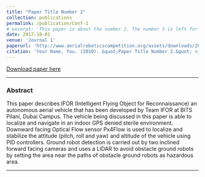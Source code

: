 ```yaml
---
title: "Paper Title Number 2"
collection: publications
permalink: /publication/Conf-1
# excerpt: 'This paper is about the number 2. The number 3 is left for future work.'
date: 2017-10-01
venue: 'Journal 1'
paperurl: 'http://www.aerialroboticscompetition.org/assets/downloads/2017SymposiumPapers/BirlaInstituteofTechnologyandSciencePilani.pdf'
citation: 'Your Name, You. (2010). &quot;Paper Title Number 2.&quot; <i>Journal 1</i>. 1(2).'
---
```



[Download paper here](http://www.aerialroboticscompetition.org/assets/downloads/2017SymposiumPapers/BirlaInstituteofTechnologyandSciencePilani.pdf)

---

### Abstract

This  paper  describes  IFOR  (Intelligent  Flying  Object  for  Reconnaissance)  an autonomous  aerial  vehicle  that  has  been  developed  by  Team  IFOR  at  BITS  Pilani, Dubai  Campus.  The  vehicle  being  discussed  in  this  paper  is  able  to  localize  and navigate  in  an  indoor  GPS  denied  sterile  environment.  Downward  facing  Optical Flow  sensor  Px4Flow  is  used  to  localize  and  stabilize  the  attitude  (pitch,  roll  and yaw)  and  altitude  of  the  vehicle  using  PID  controllers.  Ground  robot  detection  is carried  out  by  two  inclined  forward  facing  cameras  and  uses  a  LIDAR  to  avoid obstacle  ground  robots  by  setting  the  area  near  the  paths  of  obstacle  ground  robots as  hazardous  area. 

---

